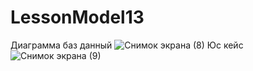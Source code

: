 # LessonModel13
Диаграмма баз данный
![Снимок экрана (8)](https://github.com/holpachino/LessonModel13/assets/123930942/8a78cc43-382b-47f1-b8db-d450f668997a)
Юс кейс
![Снимок экрана (9)](https://github.com/holpachino/LessonModel13/assets/123930942/6a087173-ace0-429e-ac2e-2be624c4e9db)
